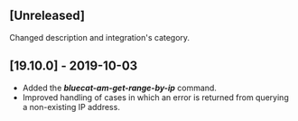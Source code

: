 ## [Unreleased]
Changed description and integration's category.

## [19.10.0] - 2019-10-03
  - Added the ***bluecat-am-get-range-by-ip*** command.
  - Improved handling of cases in which an error is returned from querying a non-existing IP address.
